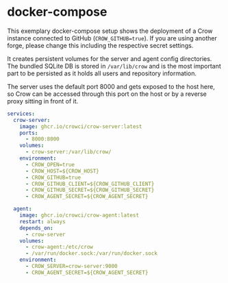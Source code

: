 # docker-compose

This exemplary docker-compose setup shows the deployment of a Crow instance connected to GitHub (`CROW_GITHUB=true`).
If you are using another forge, please change this including the respective secret settings.

It creates persistent volumes for the server and agent config directories.
The bundled SQLite DB is stored in `/var/lib/crow` and is the most important part to be persisted as it holds all users and repository information.

The server uses the default port 8000 and gets exposed to the host here, so Crow can be accessed through this port on the host or by a reverse proxy sitting in front of it.

```yaml
services:
  crow-server:
    image: ghcr.io/crowci/crow-server:latest
    ports:
      - 8000:8000
    volumes:
      - crow-server:/var/lib/crow/
    environment:
      - CROW_OPEN=true
      - CROW_HOST=${CROW_HOST}
      - CROW_GITHUB=true
      - CROW_GITHUB_CLIENT=${CROW_GITHUB_CLIENT}
      - CROW_GITHUB_SECRET=${CROW_GITHUB_SECRET}
      - CROW_AGENT_SECRET=${CROW_AGENT_SECRET}

  agent:
    image: ghcr.io/crowci/crow-agent:latest
    restart: always
    depends_on:
      - crow-server
    volumes:
      - crow-agent:/etc/crow
      - /var/run/docker.sock:/var/run/docker.sock
    environment:
      - CROW_SERVER=crow-server:9000
      - CROW_AGENT_SECRET=${CROW_AGENT_SECRET}
```
